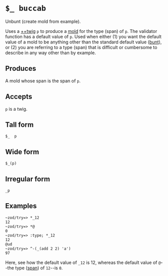`$_ buccab`
===========

Unbunt (create mold from example).

Uses a [++twig]() `p` to produce a [mold]() for the type (span)
of `p`.  The validator function has a default value of `p`. Used
when either (1) you want the default value of a mold to be
anything other than the standard default value ([bunt]()), or (2)
you are referring to a type (span) that is difficult or
cumbersome to describe in any way other than by example.

Produces
--------

A mold whose span is the span of `p`.

Accepts
-------

`p` is a twig.

Tall form
---------

    $_  p

Wide form
---------

    $_(p)

Irregular form
--------------

    _p

Examples
--------

    ~zod/try=> *_12
    12
    ~zod/try=> *@
    0
    ~zod/try=> :type; *_12
    12
    @ud
    ~zod/try=> ^-(_(add 2 2) 'a')
    97

Here, see how the default value of `_12` is 12, whereas the
default value of `@`--the type ([span]()) of `12`--is `0`.
